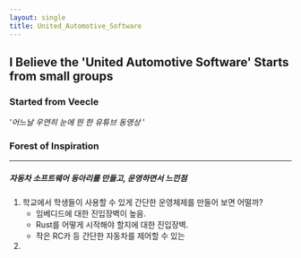 ```yaml
---
layout: single
title: United_Automotive_Software
---
```

## I Believe the 'United Automotive Software' Starts from small groups

### Started from Veecle
'*어느날 우연히 눈에 띈 한 유튜브 동영상* '


### Forest of Inspiration
---
##### 자동차 소프트웨어 동아리를 만들고, 운영하면서 느낀점
1. 학교에서 학생들이 사용할 수 있게 간단한 운영체제를 만들어 보면 어떨까?
	- 임베디드에 대한 진입장벽이 높음. 
	- Rust를 어떻게 시작해야 할지에 대한 진입장벽.
	- 작은 RC카 등 간단한 자동차를 제어할 수 있는  
2. 